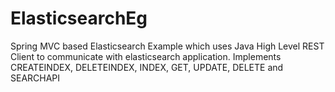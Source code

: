 # ElasticsearchEg
Spring MVC based Elasticsearch Example which uses Java High Level REST Client to communicate with elasticsearch application. Implements CREATEINDEX, DELETEINDEX, INDEX, GET, UPDATE, DELETE and SEARCHAPI
